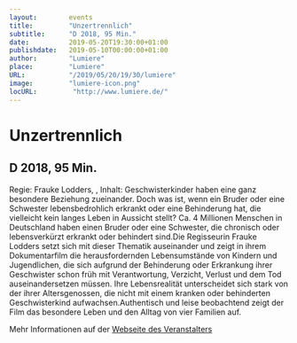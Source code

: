 ```yaml
---
layout:        events
title:         "Unzertrennlich"
subtitle:      "D 2018, 95 Min."
date:          2019-05-20T19:30:00+01:00
publishdate:   2019-05-10T00:00:00+01:00
author:        "Lumiere"
place:         "Lumiere"
URL:           "/2019/05/20/19/30/lumiere"
image:         "lumiere-icon.png"
locURL:         "http://www.lumiere.de/"
---
```


Unzertrennlich
===========

D 2018, 95 Min.
-----------

Regie: Frauke Lodders, , Inhalt: Geschwisterkinder haben eine ganz besondere Beziehung zueinander. Doch was ist, wenn ein Bruder oder eine Schwester lebensbedrohlich erkrankt oder eine Behinderung hat, die vielleicht kein langes Leben in Aussicht stellt? Ca. 4 Millionen Menschen in Deutschland haben einen Bruder oder eine Schwester, die chronisch oder lebensverkürzt erkrankt oder behindert sind.Die Regisseurin Frauke Lodders setzt sich mit dieser Thematik auseinander und zeigt in ihrem Dokumentarfilm die herausfordernden Lebensumstände von Kindern und Jugendlichen, die sich aufgrund der Behinderung oder Erkrankung ihrer Geschwister schon früh mit Verantwortung, Verzicht, Verlust und dem Tod auseinandersetzen müssen. Ihre Lebensrealität unterscheidet sich stark von der ihrer Altersgenossen, die nicht mit einem kranken oder behinderten Geschwisterkind aufwachsen.Authentisch und leise beobachtend zeigt der Film das besondere Leben und den Alltag von vier Familien auf.

Mehr Informationen auf der [Webseite des Veranstalters](http://www.lumiere.de/19/05/unzertrenn.htm)
